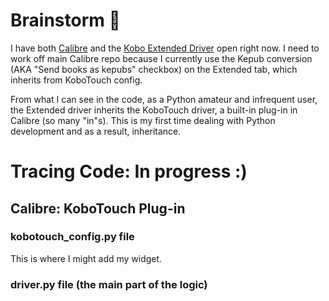 # Brainstorm 🧠

I have both [Calibre](https://github.com/kovidgoyal/calibre) and the [Kobo Extended Driver](https://github.com/jgoguen/calibre-kobo-driver) open right now. I need to work off main Calibre repo because I currently use the Kepub conversion (AKA "Send books as kepubs" checkbox) on the Extended tab, which inherits from KoboTouch config.

 From what I can see in the code, as a Python amateur and infrequent user, the Extended driver inherits the KoboTouch driver, a built-in plug-in in Calibre (so many "in"s). This is my first time dealing with Python development and as a result, inheritance.

# Tracing Code: In progress :)

## Calibre: KoboTouch Plug-in

### kobotouch_config.py file

This is where I might add my widget.

### driver.py file (the main part of the logic)
